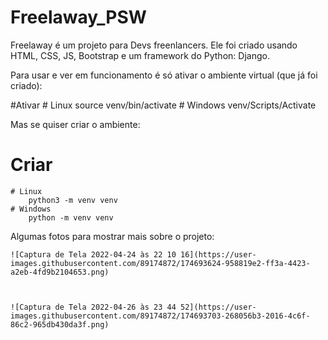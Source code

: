# Freelaway_PSW
Freelaway é um projeto para Devs freenlancers. Ele foi criado usando HTML, CSS, JS, Bootstrap e um framework do Python: Django.

Para usar e ver em funcionamento é só ativar o ambiente virtual (que já foi criado):

#Ativar
	# Linux
		source venv/bin/activate
	# Windows
		venv/Scripts/Activate
    
    
    
Mas se quiser criar o ambiente:

# Criar
	# Linux
		python3 -m venv venv
	# Windows
		python -m venv venv
    
    
    
Algumas fotos para mostrar mais sobre o projeto:
    
    ![Captura de Tela 2022-04-24 às 22 10 16](https://user-images.githubusercontent.com/89174872/174693624-958819e2-ff3a-4423-a2eb-4fd9b2104653.png)

    
    
    ![Captura de Tela 2022-04-26 às 23 44 52](https://user-images.githubusercontent.com/89174872/174693703-268056b3-2016-4c6f-86c2-965db430da3f.png)
